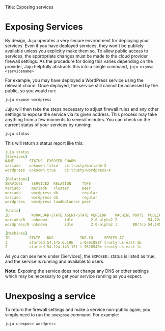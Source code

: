 Title: Exposing services    


# Exposing Services

By design, Juju operates a very secure environment for deploying your services.
Even if you have deployed services, they won't be publicly available unless
you explicitly make them so. To allow public access to services, the
appropriate changes must be made to the cloud provider firewall settings. As
the procedure for doing this varies depending on the provider, Juju helpfully
abstracts this into a single command, `juju expose <servicename>`

For example, you may have deployed a WordPress service using the relevant
charm. Once deployed, the service still cannot be accessed by the public,
so you would run:

```bash
juju expose wordpress
```

Juju will then take the steps necessary to adjust firewall rules and any other
settings to expose the service via its given address. This process may take
anything from a few moments to several minutes. You can check on the current
status of your services by running:

```bash
juju status
```

This will return a status report like this:

```yaml
juju status
[Services]
NAME       STATUS  EXPOSED CHARM                
mariadb    unknown false   cs:trusty/mariadb-2  
wordpress  unknown true    cs:trusty/wordpress-4

[Relations]
SERVICE1    SERVICE2  RELATION     TYPE   
mariadb     mariadb   cluster      peer   
mariadb     wordpress db           regular
mariadb     wordpress db           regular
wordpress   wordpress loadbalancer peer   

[Units]    
ID          WORKLOAD-STATE AGENT-STATE VERSION    MACHINE PORTS  PUBLIC-ADDRESS MESSAGE
mariadb/0   unknown        idle        2.0-alpha2 2              54.224.143.151        
wordpress/0 unknown        idle        2.0-alpha2 1       80/tcp 54.145.6.196          

[Machines]
ID         STATE   DNS            INS-ID     SERIES AZ        
1          started 54.145.6.196   i-0a9c888f trusty us-east-1b
2          started 54.224.143.151 i-9626540e trusty us-east-1c 
```

As you can see here under [Services], the `EXPOSED:` status is listed as true, and the
service is running and available to users.

**Note:** Exposing the service does not change any DNS or other settings which may be necessary to get your service running as you expect.

# Unexposing a service

To return the firewall settings and make a service non-public again, you
simply need to run the `unexpose` command. For example:

```bash
juju unexpose wordpress
```



